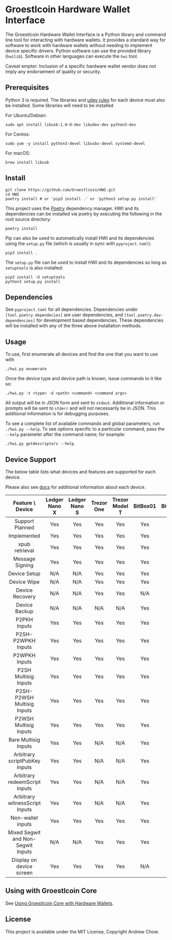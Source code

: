 # Groestlcoin Hardware Wallet Interface

The Groestlcoin Hardware Wallet Interface is a Python library and command line tool for interacting with hardware wallets.
It provides a standard way for software to work with hardware wallets without needing to implement device specific drivers.
Python software can use the provided library (`hwilib`). Software in other languages can execute the `hwi` tool.

Caveat emptor: Inclusion of a specific hardware wallet vendor does not imply any endorsement of quality or security.

## Prerequisites

Python 3 is required. The libraries and [udev rules](hwilib/udev/README.md) for each device must also be installed. Some libraries will need to be installed

For Ubuntu/Debian:
```
sudo apt install libusb-1.0-0-dev libudev-dev python3-dev
```

For Centos:
```
sudo yum -y install python3-devel libusbx-devel systemd-devel
```

For macOS:
```
brew install libusb
```

## Install

```
git clone https://github.com/Groestlcoin/HWI.git
cd HWI
poetry install # or 'pip3 install .' or 'python3 setup.py install'
```

This project uses the [Poetry](https://github.com/sdispater/poetry) dependency manager. HWI and its dependencies can be installed via poetry by executing the following in the root source directory:

```
poetry install
```

Pip can also be used to automatically install HWI and its dependencies using the `setup.py` file (which is usually in sync with `pyproject.toml`):

```
pip3 install .
```

The `setup.py` file can be used to install HWI and its dependencies so long as `setuptools` is also installed:

```
pip3 install -U setuptools
python3 setup.py install
```

## Dependencies

See `pyproject.toml` for all dependencies. Dependencies under `[tool.poetry.dependecies]` are user dependencies, and `[tool.poetry.dev-dependencies]` for development based dependencies. These dependencies will be installed with any of the three above installation methods.

## Usage

To use, first enumerate all devices and find the one that you want to use with

```
./hwi.py enumerate
```

Once the device type and device path is known, issue commands to it like so:

```
./hwi.py -t <type> -d <path> <command> <command args>
```

All output will be in JSON form and sent to `stdout`.
Additional information or prompts will be sent to `stderr` and will not necessarily be in JSON.
This additional information is for debugging purposes.

To see a complete list of available commands and global parameters, run
`./hwi.py --help`.  To see options specific to a particular command,
pass the `--help` parameter after the command name; for example:

```
./hwi.py getdescriptors --help
```

## Device Support

The below table lists what devices and features are supported for each device.

Please also see [docs](docs/) for additional information about each device.

| Feature \ Device | Ledger Nano X | Ledger Nano S | Trezor One | Trezor Model T | BitBox01 | BitBox02 | KeepKey | Coldcard |
|:---:|:---:|:---:|:---:|:---:|:---:|:---:|:---:|:---:|
| Support Planned | Yes | Yes | Yes | Yes | Yes | Yes | Yes | Yes |
| Implemented | Yes | Yes | Yes | Yes | Yes | Yes | Yes | Yes |
| xpub retrieval | Yes | Yes | Yes | Yes | Yes | Yes | Yes | Yes |
| Message Signing | Yes | Yes | Yes | Yes | Yes | N/A | Yes | Yes |
| Device Setup | N/A | N/A | Yes | Yes | Yes | Yes | Yes | N/A |
| Device Wipe | N/A | N/A | Yes | Yes | Yes | Yes | Yes | N/A |
| Device Recovery | N/A | N/A | Yes | Yes | N/A | Yes | Yes | N/A |
| Device Backup | N/A | N/A | N/A | N/A | Yes | Yes | N/A | Yes |
| P2PKH Inputs | Yes | Yes | Yes | Yes | Yes | N/A | Yes | Yes |
| P2SH-P2WPKH Inputs | Yes | Yes | Yes | Yes | Yes | Yes | Yes | Yes |
| P2WPKH Inputs | Yes | Yes | Yes | Yes | Yes | Yes | Yes | Yes |
| P2SH Multisig Inputs | Yes | Yes | Yes | Yes | Yes | N/A | Yes | Yes |
| P2SH-P2WSH Multisig Inputs | Yes | Yes | Yes | Yes | Yes | N/A | Yes | Yes |
| P2WSH Multisig Inputs | Yes | Yes | Yes | Yes | Yes | Yes | Yes | Yes |
| Bare Multisig Inputs | Yes | Yes | N/A | N/A | Yes | N/A | N/A | N/A |
| Arbitrary scriptPubKey Inputs | Yes | Yes | N/A | N/A | Yes | N/A | N/A | N/A |
| Arbitrary redeemScript Inputs | Yes | Yes | N/A | N/A | Yes | N/A | N/A | N/A |
| Arbitrary witnessScript Inputs | Yes | Yes | N/A | N/A | Yes | N/A | N/A | N/A |
| Non-wallet inputs | Yes | Yes | Yes | Yes | Yes | N/A | Yes | Yes |
| Mixed Segwit and Non-Segwit Inputs | N/A | N/A | Yes | Yes | Yes | Yes | Yes | Yes |
| Display on device screen | Yes | Yes | Yes | Yes | N/A | Yes | Yes | Yes |

## Using with Groestlcoin Core

See [Using Groestlcoin Core with Hardware Wallets](docs/bitcoin-core-usage.md).

## License

This project is available under the MIT License, Copyright Andrew Chow.
